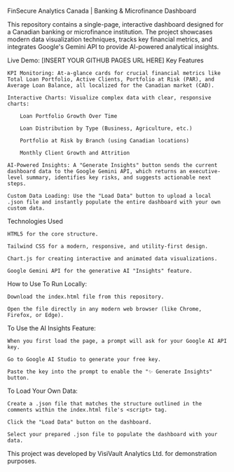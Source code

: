 FinSecure Analytics Canada | Banking & Microfinance Dashboard

This repository contains a single-page, interactive dashboard designed for a Canadian banking or microfinance institution. The project showcases modern data visualization techniques, tracks key financial metrics, and integrates Google's Gemini API to provide AI-powered analytical insights.

Live Demo: [INSERT YOUR GITHUB PAGES URL HERE]
Key Features

    KPI Monitoring: At-a-glance cards for crucial financial metrics like Total Loan Portfolio, Active Clients, Portfolio at Risk (PAR), and Average Loan Balance, all localized for the Canadian market (CAD).

    Interactive Charts: Visualize complex data with clear, responsive charts:

        Loan Portfolio Growth Over Time

        Loan Distribution by Type (Business, Agriculture, etc.)

        Portfolio at Risk by Branch (using Canadian locations)

        Monthly Client Growth and Attrition

    AI-Powered Insights: A "Generate Insights" button sends the current dashboard data to the Google Gemini API, which returns an executive-level summary, identifies key risks, and suggests actionable next steps.

    Custom Data Loading: Use the "Load Data" button to upload a local .json file and instantly populate the entire dashboard with your own custom data.

Technologies Used

    HTML5 for the core structure.

    Tailwind CSS for a modern, responsive, and utility-first design.

    Chart.js for creating interactive and animated data visualizations.

    Google Gemini API for the generative AI "Insights" feature.

How to Use
To Run Locally:

    Download the index.html file from this repository.

    Open the file directly in any modern web browser (like Chrome, Firefox, or Edge).

To Use the AI Insights Feature:

    When you first load the page, a prompt will ask for your Google AI API key.

    Go to Google AI Studio to generate your free key.

    Paste the key into the prompt to enable the "✨ Generate Insights" button.

To Load Your Own Data:

    Create a .json file that matches the structure outlined in the comments within the index.html file's <script> tag.

    Click the "Load Data" button on the dashboard.

    Select your prepared .json file to populate the dashboard with your data.

This project was developed by VisiVault Analytics Ltd. for demonstration purposes.

